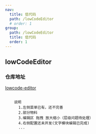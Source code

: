 ```yaml
---
nav:
  title: 低代码
  path: /lowCodeEditor
  # order: 1
group:
  path: /lowCodeEditor
  title: 低代码
  order: 1
---
```


## lowCodeEditor

### 仓库地址

[lowcode-editor](https://github.com/chengjianguo1/lowcode-editor)

```

    说明
      1.左侧菜单已有，还不完善
      2.部分物料
      3.编辑区 拖拽 放大缩小（层级问题待处理）
      4.右侧配置还未开发(文字模块编辑已完成)
      ...
```

